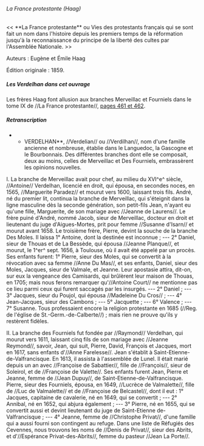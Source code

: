 ###### La France protestante (Haag)

\<\< \*\*La France protestante\*\* ou Vies des protestants français qui
se sont fait un nom dans l\'histoire depuis les premiers temps de la
réformation jusqu\'à la reconnaissance du principe de la liberté des
cultes par l\'Assemblée Nationale. \>\>

Auteurs : Eugène et Émile Haag

Édition originale : 1859.

##### Les Verdelhan dans cet ouvrage

Les frères Haag font allusion aux branches Merveillac et Fourniels dans
le tome IX de //La France protestante//, [pages 461 et
462](http://books.google.fr/books?id=-3caAAAAYAAJ&pg=PA461&dq=verdelhan&lr=&ei=GiLTSpG2JZnoNezVzbAO).

##### Retranscription

-   -   VERDELHAN\*\*, //Verdelian// ou //Verdilhan//, nom d\'une
        famille ancienne et nombreuse, établie dans le Languedoc, la
        Gascogne et le Bourbonnais. Des différentes branches dont elle
        se composait, deux au moins, celles de Merveillac et Des
        Fourniels, embrassèrent les opinions nouvelles.

I. La branche de Merveillac avait pour chef, au milieu du XVI^e^ siècle,
//Antoine// Verdelhan, licencié en droit, qui épousa, en secondes noces,
en 1565, //Marguerite Paradez// et mourut vers 1600, laissant trois
fils. André, né du premier lit, continua la branche de Merveillac, qui
s\'éteignit dans la ligne masculine dès la seconde génération, son
petit-fils Jean, n\'ayant eu qu\'une fille, Marguerite, de son mariage
avec //Jeanne de Laurens//. Le frère puiné d\'André, nommé Jacob, sieur
de Merveillac, docteur en droit et lieutenant du juge d\'Aigues-Mortes,
prit pour femme //Susanne d\'Isarn// et mourut avant 1658. Le troisième
frère, Pierre, devint la souche de la branche Des Moles. Il laissa 1°
Antoine, dont la destinée est inconnue ; --- 2° Daniel, sieur de Thouas
et de La Bessède, qui épousa //Jeanne Planque//, et mourut, le 1^er^
sept. 1656, à Toulouse, où il avait été appelé par un procès. Ses
enfants furent: 1° Pierre, sieur des Moles, qui se convertit à la
révocation avec sa femme //Anne Du Mas//, et ses enfants, Daniel, sieur
des Moles, Jacques, sieur de Valmale, et Jeanne. Leur apostasie attira,
dit-on, sur eux la vengeance des Camisards, qui brûlèrent leur maison de
Thouas, en 1705; mais nous ferons remarquer qu\'//Antoine Court// ne
mentionne pas ce lieu parmi ceux qui furent saccagés par les insurgés.
--- 2° Daniel ; --- 3° Jacques, sieur du Poujol, qui épousa //Madeleine
Du Cros// ; --- 4° Jean-Jacques, sieur des Cambons ; --- 5° Jacquette ;
--- 6° Valence ; --- 7° Susanne. Tous professaient encore la religion
protestante en 1685 (//Reg. de l\'église de St.-Germ.-de-Calberte//) ;
mais rien ne prouve qu\'ils y restèrent fidèles.

II\. La branche des Fourniels fut fondée par //Raymond// Verdelhan, qui
mourut vers 1611, laissant cinq fils de son mariage avec //Jeanne
Reymond//, savoir, Jean, qui suit, Pierre, David, François et Jacques,
mort en 1617, sans enfants d\'//Anne Farelesse//. Jean s\'établit à
Saint-Etienne-de-Valfrancisque. En 1613, il assista à l\'assemblée de
Lunel. Il était marié depuis un an avec //Françoise de Sabattier//,
fille de //François//, sieur de Soleirol, et de //Françoise de
Valette//. Ses enfants furent Jean, Pierre et Jeanne, femme de //Jean
Dupuy//, de Saint-Etienne-de-Valfrancisque. Pierre, sieur des Fourniels,
épousa, en 1649, //Lucrèce de Valmalette//, fille de //Luc de
Valmalette// et de //Françoise de Belcastel//, dont il eut : 1° Jacques,
capitaine de cavalerie, né en 1649, qui se convertit ; --- 2° Annibal,
né en 1652, qui abjura également ; --- 3° Pierre, né en 1655, qui se
convertit aussi et devint lieutenant du juge de Saint-Etienne
de-Valfrancisque ; --- 4° Jeanne, femme de //Christophe Privat//, d\'une
famille qui a aussi fourni son contingent au refuge. Dans une liste de
Réfugiés des Cevennes, nous trouvons les noms de //Denis de Privat//,
sieur des Abrits, et d\'//Espérance Privat-des-Abrits//, femme du
pasteur //Jean La Porte//.

